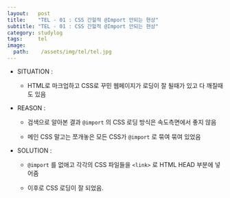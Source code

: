 ```yaml
---
layout:   post
title:    "TEL - 01 : CSS 간헐적 @Import 안되는 현상"
subtitle: "TEL - 01 : CSS 간헐적 @Import 안되는 현상"
category: studylog
tags:     tel
image:
  path:    /assets/img/tel/tel.jpg
---
```


* SITUATION :  

  * HTML로 마크업하고 CSS로 꾸민 웹페이지가 로딩이 잘 될때가 있고 다 깨질때도 있음  

* REASON :  

  * 검색으로 알아본 결과 `@import` 의 CSS 로딩 방식은 속도측면에서 좋지 않음  

  * 메인 CSS 말고는 쪼개놓은 모든 CSS가 `@import` 로 묶여 묶여 있었음  

* SOLUTION :

  * `@import` 를 없애고 각각의 CSS 파일들을 `<link>` 로 HTML HEAD 부분에 넣어줌  

  * 이후로 CSS 로딩이 잘 되었음.